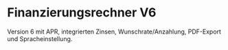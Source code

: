 # Finanzierungsrechner V6

Version 6 mit APR, integrierten Zinsen, Wunschrate/Anzahlung, PDF-Export und Spracheinstellung.